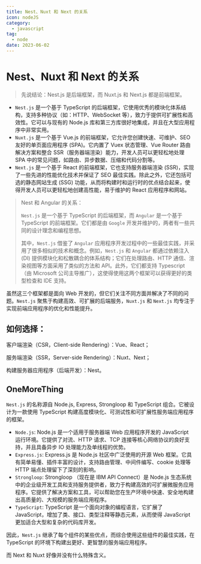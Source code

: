 ```yaml
---
title: Nest、Nuxt 和 Next 的关系
icon: nodeJS
category:
  - javascript
tag:
  - node
date: 2023-06-02
---
```


# Nest、Nuxt 和 Next 的关系

> 先说结论：Nest.js 是后端框架，而 Nuxt.js 和 Next.js 都是前端框架。

- `Nest.js` 是一个基于 TypeScript 的后端框架，它使用优秀的模块化体系结构，支持多种协议（如：HTTP、WebSocket 等），致力于提供可扩展性和高效性。它可以与现有的 Node.js 库和第三方库很好地集成，并且在大型应用程序中非常实用。
- `Nuxt.js` 是一个基于 Vue.js 的前端框架，它允许您创建快速、可维护、SEO 友好的单页面应用程序 (SPA)。它内置了 Vuex 状态管理、Vue Router 路由解决方案和整合 SSR（服务器端渲染）能力，开发人员可以更轻松地处理 SPA 中的常见问题，如路由、异步数据、压缩和代码分割等。
- `Next.js` 是一个基于 React 的前端框架，它也支持服务器端渲染 (SSR)，实现了一些先进的性能优化技术并保证了 SEO 最佳实践。除此之外，它还包括可选的静态网站生成 (SSG) 功能，从而将构建时和运行时的优点结合起来，使得开发人员可以更轻松地创建高性能，易于维护的 React 应用程序和网站。

> Nest 和 Angular 的关系：
>
> `Nest.js` 是一个基于 TypeScript 的后端框架，而 `Angular` 是一个基于 TypeScript 的前端框架。它们都是由 `Google` 开发并维护的，两者有一些共同的设计理念和编程思想。
>
> 其中，`Nest.js` 借鉴了 `Angular` 应用程序开发过程中的一些最佳实践，并采用了很多相似的技术和概念。例如，`Nest.js` 和 `Angular` 都通过依赖注入 (DI) 提供模块化和松散耦合的体系结构；它们在处理路由、HTTP 通信、渲染视图等方面采用了类似的方法和 API。此外，它们都支持 Typescript（由 Microsoft 公司主导推广），这使得使用这两个框架可以获得更好的类型检查和 IDE 支持。

虽然这三个框架都是面向 Web 开发的，但它们关注不同方面并解决了不同的问题。`Nest.js` 聚焦于构建高效、可扩展的后端服务，`Nuxt.js` 和 `Next.js` 均专注于实现前端应用程序的优化和性能提升。

## 如何选择：

客户端渲染（CSR，Client-side Rendering）：Vue、React；

服务端渲染（SSR，Server-side Rendering）：Nuxt、Next；

构建服务器应用程序（后端开发）：Nest。

## OneMoreThing

`Nest.js` 的名称源自 Node.js, Express, Strongloop 和 TypeScript 组合。它被设计为一款使用 TypeScript 构建高度模块化、可测试性和可扩展性服务端应用程序的框架。

- `Node.js`: Node.js 是一个适用于服务器端 Web 应用程序开发的 JavaScript 运行环境。它提供了对流、HTTP 请求、TCP 连接等核心网络协议的良好支持，并且具备异步 IO 处理能力及单线程的优势。
- `Express.js`: Express.js 是 Node.js 社区中广泛使用的开源 Web 框架。它具有简单易懂、插件丰富的设计，支持路由管理、中间件编写、cookie 处理等 HTTP 端点处理留下了深刻的影响。
- `Strongloop`: Strongloop （现在是 IBM API Connect）是 Node.js 生态系统中的企业级开发工具和支持服务提供者，致力于构建高效的可扩展微服务应用程序。它提供了解决方案和工具，可以帮助您在生产环境中快速、安全地构建出高质量的、大规模的服务端应用程序。
- `TypeScript`: TypeScript 是一个面向对象的编程语言，它扩展了 JavaScript，增加了类、接口、类型注释等静态元素，从而使得 JavaScript 更加适合大型和复杂的代码库开发。

因此，`Nest.js` 继承了每个组件的某些优点，而综合使用这些组件的最佳实践，在 TypeScript 的环境下构建出更好、更智慧的服务端应用程序。

而 Next 和 Nuxt 好像并没有什么特殊含义。
